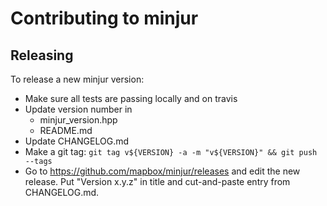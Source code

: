 # Contributing to minjur

## Releasing

To release a new minjur version:

 - Make sure all tests are passing locally and on travis
 - Update version number in
   - minjur_version.hpp
   - README.md
 - Update CHANGELOG.md
 - Make a git tag: `git tag v${VERSION} -a -m "v${VERSION}" && git push --tags`
 - Go to https://github.com/mapbox/minjur/releases
   and edit the new release. Put "Version x.y.z" in title and
   cut-and-paste entry from CHANGELOG.md.
